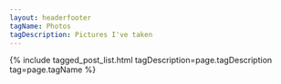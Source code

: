 ```yaml
---
layout: headerfooter
tagName: Photos
tagDescription: Pictures I've taken
---
```

{% include tagged_post_list.html tagDescription=page.tagDescription tag=page.tagName %}